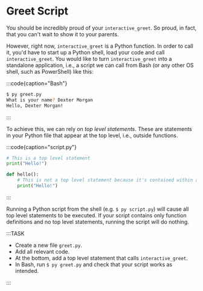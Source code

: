 # Greet Script

You should be incredibly proud of your `interactive_greet`.
So proud, in fact, that you can't wait to show it to your parents.

However, right now, `interactive_greet` is a Python function.
In order to call it, you'd have to start up a Python shell, load your code and call `interactive_greet`.
You would like to turn `interactive_greet` into a standalone application, i.e., a script we can call from Bash (or any other OS shell, such as PowerShell) like this:

:::code{caption="Bash"}

```bash
$ py greet.py
What is your name? Dexter Morgan
Hello, Dexter Morgan!
```

:::

To achieve this, we can rely on *top level statements*.
These are statements in your Python file that appear at the top level, i.e., outside functions.

:::code{caption="script.py"}

```python
# This is a top level statement
print("Hello!")

def hello():
    # This is not a top level statement because it's contained within a function
    print("Hello!")
```

:::

Running a Python script from the shell (e.g. `$ py script.py`) will cause all top level statements to be executed.
If your script contains only function definitions and no top level statements, running the script will do nothing.

:::TASK

* Create a new file `greet.py`.
* Add all relevant code.
* At the bottom, add a top level statement that calls `interactive_greet`.
* In Bash, run `$ py greet.py` and check that your script works as intended.

:::
